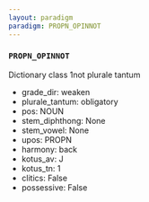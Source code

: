 ```yaml
---
layout: paradigm
paradigm: PROPN_OPINNOT
---
```

### ` PROPN_OPINNOT `

Dictionary class 1not plurale tantum
* grade_dir: weaken
* plurale_tantum: obligatory
* pos: NOUN
* stem_diphthong: None
* stem_vowel: None
* upos: PROPN
* harmony: back
* kotus_av: J
* kotus_tn: 1
* clitics: False
* possessive: False
